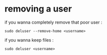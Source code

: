# removing a user

if you wanna completely remove that poor user :

```shell
sudo deluser --remove-home <username>
```

if you wanna keep files :

```shell
sudo deluser <username>
```